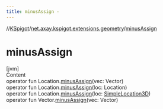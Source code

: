 ```yaml
---
title: minusAssign -
---
```

//[KSpigot](../index.md)/[net.axay.kspigot.extensions.geometry](index.md)/[minusAssign](minus-assign.md)



# minusAssign  
[jvm]  
Content  
operator fun Location.[minusAssign](minus-assign.md)(vec: Vector)  
operator fun Location.[minusAssign](minus-assign.md)(loc: Location)  
operator fun Location.[minusAssign](minus-assign.md)(loc: [SimpleLocation3D](-simple-location3-d/index.md))  
operator fun Vector.[minusAssign](minus-assign.md)(vec: Vector)  



